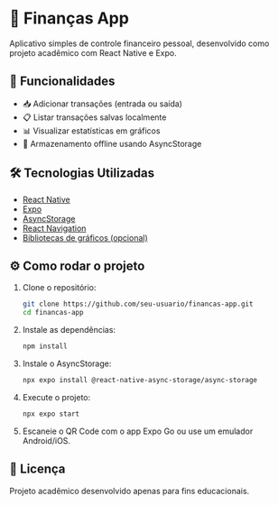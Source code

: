 # 💸 Finanças App

Aplicativo simples de controle financeiro pessoal, desenvolvido como projeto acadêmico com React Native e Expo.


## 🚀 Funcionalidades

- 📥 Adicionar transações (entrada ou saída)
- 📋 Listar transações salvas localmente
- 📊 Visualizar estatísticas em gráficos
- 💾 Armazenamento offline usando AsyncStorage


## 🛠️ Tecnologias Utilizadas

- [React Native](https://reactnative.dev/)
- [Expo](https://expo.dev/)
- [AsyncStorage](https://react-native-async-storage.github.io/async-storage/)
- [React Navigation](https://reactnavigation.org/)
- [Bibliotecas de gráficos (opcional)](https://formidable.com/open-source/victory/)


## ⚙️ Como rodar o projeto

1. Clone o repositório:
   ```bash
   git clone https://github.com/seu-usuario/financas-app.git
   cd financas-app
   ```

2. Instale as dependências:
   ```bash
   npm install
   ```

3. Instale o AsyncStorage:
   ```bash
   npx expo install @react-native-async-storage/async-storage
   ```

4. Execute o projeto: 
   ```bash
   npx expo start
   ```

5. Escaneie o QR Code com o app Expo Go ou use um emulador Android/iOS.


## 📄 Licença
Projeto acadêmico desenvolvido apenas para fins educacionais.
